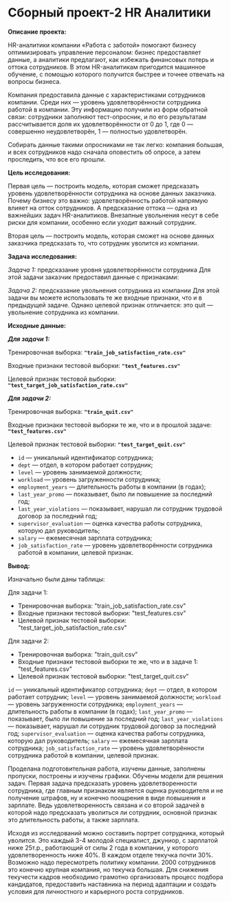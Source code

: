 # Сборный проект-2 HR Аналитики

**Описание проекта:**

HR-аналитики компании «Работа с заботой» помогают бизнесу оптимизировать управление персоналом: бизнес предоставляет данные, а аналитики предлагают, как избежать финансовых потерь и оттока сотрудников. В этом HR-аналитикам пригодится машинное обучение, с помощью которого получится быстрее и точнее отвечать на вопросы бизнеса.

Компания предоставила данные с характеристиками сотрудников компании. Среди них — уровень удовлетворённости сотрудника работой в компании. Эту информацию получили из форм обратной связи: сотрудники заполняют тест-опросник, и по его результатам рассчитывается доля их удовлетворённости от 0 до 1, где 0 — совершенно неудовлетворён, 1 — полностью удовлетворён.

Собирать данные такими опросниками не так легко: компания большая, и всех сотрудников надо сначала оповестить об опросе, а затем проследить, что все его прошли. 


**Цель исследования:**

Первая цель — построить модель, которая сможет предсказать уровень удовлетворённости сотрудника на основе данных заказчика. 
Почему бизнесу это важно: удовлетворённость работой напрямую влияет на отток сотрудников. А предсказание оттока — одна из важнейших задач HR-аналитиков. Внезапные увольнения несут в себе риски для компании, особенно если уходит важный сотрудник.

Вторая цель — построить модель, которая сможет на основе данных заказчика предсказать то, что сотрудник уволится из компании.

**Задача исследования:**

_Задача 1:_ предсказание уровня удовлетворённости сотрудника
Для этой задачи заказчик предоставил данные с признаками:

_Задача 2:_ предсказание увольнения сотрудника из компании
Для этой задачи вы можете использовать те же входные признаки, что и в предыдущей задаче. Однако целевой признак отличается: это quit — увольнение сотрудника из компании.

**Исходные данные:**

_**Для задачи 1:**_

Тренировочная выборка:
**`"train_job_satisfaction_rate.csv"`**

Входные признаки тестовой выборки:
**`"test_features.csv"`**

Целевой признак тестовой выборки:
**`"test_target_job_satisfaction_rate.csv"`**

_**Для задачи 2:**_

Тренировочная выборка:
**`"train_quit.csv"`**

Входные признаки тестовой выборки те же, что и в прошлой задаче:
**`"test_features.csv"`**

Целевой признак тестовой выборки:
**`"test_target_quit.csv"`**

* `id` — уникальный идентификатор сотрудника;
* `dept` — отдел, в котором работает сотрудник;
* `level` — уровень занимаемой должности;
* `workload` — уровень загруженности сотрудника;
* `employment_years` — длительность работы в компании (в годах);
* `last_year_promo` — показывает, было ли повышение за последний год;
* `last_year_violations` — показывает, нарушал ли сотрудник трудовой договор за последний год;
* `supervisor_evaluation` — оценка качества работы сотрудника, которую дал руководитель;
* `salary` — ежемесячная зарплата сотрудника;
* `job_satisfaction_rate` — уровень удовлетворённости сотрудника работой в компании, целевой признак.

**Вывод:** 

Изначально были даны таблицы:

Для задачи 1: 
* Тренировочная выборка: "train_job_satisfaction_rate.csv"
* Входные признаки тестовой выборки: "test_features.csv"
* Целевой признак тестовой выборки: "test_target_job_satisfaction_rate.csv"

Для задачи 2:
* Тренировочная выборка: "train_quit.csv"
* Входные признаки тестовой выборки те же, что и в задаче 1: "test_features.csv"
* Целевой признак тестовой выборки: "test_target_quit.csv"

`id` — уникальный идентификатор сотрудника;
`dept` — отдел, в котором работает сотрудник;
`level` — уровень занимаемой должности;
`workload` — уровень загруженности сотрудника;
`employment_years` — длительность работы в компании (в годах);
`last_year_promo` — показывает, было ли повышение за последний год;
`last_year_violations` — показывает, нарушал ли сотрудник трудовой договор за последний год;
`supervisor_evaluation` — оценка качества работы сотрудника, которую дал руководитель;
`salary` — ежемесячная зарплата сотрудника;
`job_satisfaction_rate` — уровень удовлетворённости сотрудника работой в компании, целевой признак.

Проделана подготовительная работа, изучены данные, заполнены пропуски, построены и изучены графики. Обучены модели для решения задач. Первая задача предсказать уровень удовлетворенности сотрудника, где главным признаком является оценка руководителя и не получение штрафов, ну и конечно поощрения в виде повышения и зарплате. Ведь удовлетворенность связана и со второй задачей в которой надо предсказать уволиться ли сотрудник, основной признак это длительность работы, а также зарплата.  

Исходя из исследований можно составить портрет сотрудника, который уволится. Это каждый 3-4 молодой специалист, джуниор, с зарплатой ниже 25т.р., работающий от силы 2 года в компании, у которого удовлетворенность ниже 40%. В каждом отделе текучка почти 30%.
Возможно надо пересмотреть политику компании. 2000 сотрудников это конечно крупная компания, но текучка большая. Для снижения текучести кадров необходимо грамотно организовать процесс подбора кандидатов, предоставить наставника на период адаптации и создать условия для личностного и карьерного роста сотрудников.
